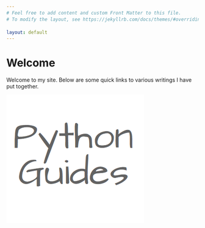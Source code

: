 ```yaml
---
# Feel free to add content and custom Front Matter to this file.
# To modify the layout, see https://jekyllrb.com/docs/themes/#overriding-theme-defaults

layout: default
---
```


# Welcome

Welcome to my site.  Below are some quick links to various writings I have put together.


![Python Guides](https://github.com/SarahLN/SarahLN.github.io/blob/master/_assets/images/python_guides.png)
